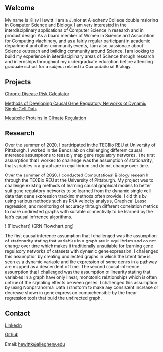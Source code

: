 ## Welcome

My name is Kiley Hewitt. I am a Junior at Allegheny College double majoring in Computer Science and Biology. I am very interested in the interdisciplinary applications of Computer Science in research and in product design. As a board member of Women in Science and Association for Computing Machinery, and as a fairly regular participant in academic department and other community events, I am also passionate about Science outreach and building community around Science. I am looking to build my experience in interdisciplinary areas of Science through research and internships throughout my undergraduate education before attending graduate school for a subject related to Computational Biology.

## Projects

[Chronic Disease Risk Calculator](https://github.com/Allegheny-Computer-Science-202-S2020/cs202s2020-final-project-hewittk)

[Methods of Developing Causal Gene Regulatory Networks of Dynamic Single Cell Data](<./Kiley Hewitt TECBio Poster.pdf>)

[Metabolic Proteins in Climate Regulation](https://github.com/allegheny-bioinformatics-300-f2019/project-warbler/blob/master/writing/finalReport/finalReport.md)

## Research

Over the summer of 2020, I participated in the TECBio REU at University of Pittsburgh. I worked in the Benos lab on challenging different causal inference assumptions to feasibly map gene regulatory networks. The first assumption that I worked to challenge was the assumption of stationarity, that variables in a graph are in equilibrium and do not change over time.

Over the summer of 2020, I conducted Computational Biology research through the TECBio REU at the University of Pittsburgh. My project was to challenge existing methods of learning causal graphical models to better suit gene regulatory networks to be learned from the dynamic single cell data that gene expression tracking methods often provide. I did this by using various methods such as RNA velocity analysis, Graphical Lasso regression, and monitoring of accuracy through different correlation metrics to make undirected graphs with suitable connectivity to be learned by the lab’s causal inference algorithms.

! [Flowchart] (GRN Flowchart.png)

The first causal inference assumption that I challenged was the assumption of stationarity stating that variables in a graph are in equilibrium and do not change over time which makes it traditionally unsuitable for learning gene regulatory networks of datasets with dynamic gene expression. I challenged this assumption by creating undirected graphs in which the latent time is seen as a dynamic variable and the expression of some genes in a pathway are mapped as a descendent of time. The second causal inference assumption that I challenged was the assumption of linearity stating that variables in a graph have only linear, monotonic relationships which is often untrue of the signaling effects between genes. I challenged this assumption by using Nonparanormal Data Transform to make any consistent increase or decrease shown in gene expression comprehensible by the linear regression tools that build the undirected graph.

## Contact
[Linkedln](https://www.linkedin.com/in/kiley-hewitt-3babaa197/)

[Github](https://github.com/hewittk)

Email: hewittk@allegheny.edu

